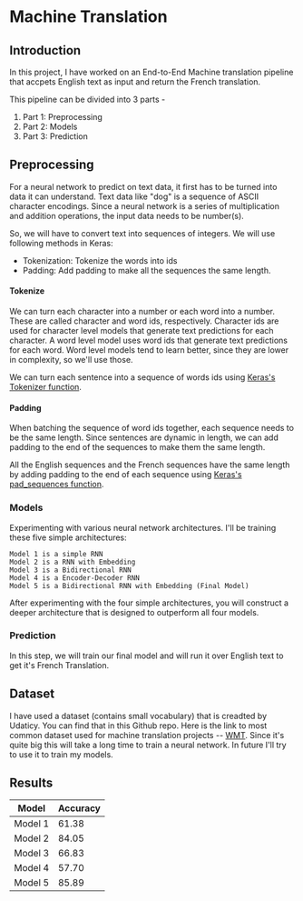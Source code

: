 # Machine Translation

## Introduction
In this project, I have worked on an End-to-End Machine translation pipeline that accpets English text as input and return the French translation.

This pipeline can be divided into 3 parts -
1. Part 1: Preprocessing 
2. Part 2: Models
3. Part 3: Prediction

## Preprocessing

For a neural network to predict on text data, it first has to be turned into data it can understand. Text data like "dog" is a sequence of ASCII character encodings. Since a neural network is a series of multiplication and addition operations, the input data needs to be number(s).

So, we will have to convert text into sequences of integers. We will use following methods in Keras:

- Tokenization: Tokenize the words into ids
- Padding: Add padding to make all the sequences the same length.

#### Tokenize

We can turn each character into a number or each word into a number. These are called character and word ids, respectively. Character ids are used for character level models that generate text predictions for each character. A word level model uses word ids that generate text predictions for each word. Word level models tend to learn better, since they are lower in complexity, so we'll use those.

We can turn each sentence into a sequence of words ids using [Keras's Tokenizer function](https://keras.io/preprocessing/text/#tokenizer).

#### Padding

When batching the sequence of word ids together, each sequence needs to be the same length. Since sentences are dynamic in length, we can add padding to the end of the sequences to make them the same length.

All the English sequences and the French sequences have the same length by adding padding to the end of each sequence using [Keras's pad_sequences function](https://keras.io/preprocessing/sequence/#pad_sequences).

### Models

Experimenting with various neural network architectures. I'll be training these five simple architectures:

    Model 1 is a simple RNN
    Model 2 is a RNN with Embedding
    Model 3 is a Bidirectional RNN
    Model 4 is a Encoder-Decoder RNN
    Model 5 is a Bidirectional RNN with Embedding (Final Model)

After experimenting with the four simple architectures, you will construct a deeper architecture that is designed to outperform all four models.

### Prediction

In this step, we will train our final model and will run it over English text to get it's French Translation.

## Dataset

I have used a dataset (contains small vocabulary) that is creadted by Udaticy. You can find that in this Github repo. Here is the link to most common dataset used for machine translation projects -- [WMT](http://www.statmt.org/). Since it's quite big this will take a long time to train a neural network. In future I'll try to use it to train my models.

## Results

| Model    | Accuracy|
| -------- | --------|
| Model 1  | 61.38   |
| Model 2  | 84.05  |
| Model 3  | 66.83  |
| Model 4  | 57.70  |
| Model 5  | 85.89  |

